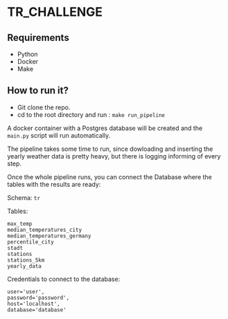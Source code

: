 # TR_CHALLENGE

## Requirements

- Python
- Docker
- Make

## How to run it?

- Git clone the repo.
- cd to the root directory and run : `make run_pipeline`

A docker container with a Postgres database will be created and the `main.py` script will run automatically.

The pipeline takes some time to run, since dowloading and inserting the yearly weather data is pretty heavy, but there is logging informing of every step.

Once the whole pipeline runs, you can connect the Database where the tables with the results are ready:

Schema: `tr`

Tables:
```
max_temp
median_temperatures_city
median_temperatures_germany
percentile_city
stadt
stations
stations_5km
yearly_data
```

Credentials to connect to the database:
```
user='user',
password='password',
host='localhost',
database='database'
```